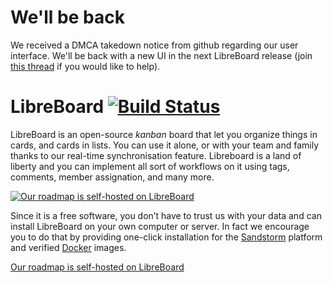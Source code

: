 # We'll be back

We received a DMCA takedown notice from github regarding our user interface.
We'll be back with a new UI in the next LibreBoard release (join
[this thread][new-ui] if you would like to help).

# LibreBoard [![Build Status][travis-status]][travis-link]

LibreBoard is an open-source *kanban* board that let you organize things in
cards, and cards in lists. You can use it alone, or with your team and family
thanks to our real-time synchronisation feature. Libreboard is a land of liberty
and you can implement all sort of workflows on it using tags, comments, member
assignation, and many more.

[![Our roadmap is self-hosted on LibreBoard][thumbnail]][roadmap]

Since it is a free software, you don’t have to trust us with your data and can
install LibreBoard on your own computer or server. In fact we encourage you to
do that by providing one-click installation for the
[Sandstorm](https://sandstorm.io) platform and verified
[Docker](https://www.docker.com) images.

[Our roadmap is self-hosted on LibreBoard][roadmap]

[new-ui]: https://github.com/libreboard/libreboard/issues/94
[travis-status]: https://travis-ci.org/libreboard/libreboard.svg
[travis-link]: https://travis-ci.org/libreboard/libreboard.svg
[thumbnail]: http://i.imgur.com/IIdHUmW.png
[roadmap]: http://libreboard.com/boards/MeSsFJaSqeuo9M6bs/libreboard-roadmap
